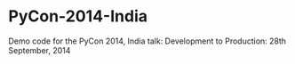 PyCon-2014-India
================

Demo code for the PyCon 2014, India talk: Development to Production: 28th September, 2014
